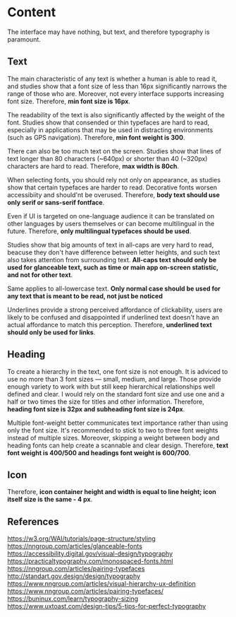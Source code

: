 # Content

The interface may have nothing, but text, and therefore typography is paramount.

## Text

The main characteristic of any text is whether a human is able to read it, and studies show that a font size of less than 16px significantly narrows the range of those who are. Moreover, not every interface supports increasing font size. Therefore, **min font size is 16px**.

The readability of the text is also significantly affected by the weight of the font. Studies show that consended or thin typefaces are hard to read, especially in applications that may be used in distracting environments (such as GPS navigation). Therefore, **min font weight is 300**.

There can also be too much text on the screen. Studies show that lines of text longer than 80 characters (~640px) or shorter than 40 (~320px) characters are hard to read. Therefore, **max width is 80ch**.

When selecting fonts, you should rely not only on appearance, as studies show that certain typefaces are harder to read. Decorative fonts worsen accessibiity and should'nt be overused. Therefore, **body text should use only serif or sans-serif fontface**.

Even if UI is targeted on one-language audience it can be translated on other languages by users themselves or can become multilingual in the future. Therefore, **only multilingual typefaces should be used**.

Studies show that big amounts of text in all-caps are very hard to read, beacuse they don't have difference between letter heights, and such text also takes attention from surrounding text. **All-caps text should only be used for glanceable text, such as time or main app on-screen statistic, and not for other text**.

Same applies to all-lowercase text. **Only normal case should be used for any text that is meant to be read, not just be noticed**

Underlines provide a strong perceived affordance of clickability, users are likely to be confused and disappointed if underlined text doesn't have an actual affordance to match this perception. Therefore,
**underlined text should only be used for links**.


## Heading

To create a hierarchy in the text, one font size is not enough. It is adviced to use no more than 3 font sizes — small, medium, and large. Those provide enough variety to work with but still keep hierarchical relationships well defined and clear. I would rely on the standard font size and use one and a half or two times the size for titles and other information. Therefore, **heading font size is 32px and subheading font size is 24px**.

Multiple font-weight better communicates text importance rather than using only the font size. It's recommended to stick to two to three font weights instead of multiple sizes. Moreover, skipping a weight between body and heading fonts can help create a scannable and clear design. Therefore, **text font weight is 400/500 and headings font weight is 600/700**.

## Icon

Therefore, **icon container height and width is equal to line height; icon itself size is the same - 4 px**.

## References

https://w3.org/WAI/tutorials/page-structure/styling
https://nngroup.com/articles/glanceable-fonts
https://accessibility.digital.gov/visual-design/typography
https://practicaltypography.com/monospaced-fonts.html
https://nngroup.com/articles/pairing-typefaces
http://standart.gov.design/design/typography
https://www.nngroup.com/articles/visual-hierarchy-ux-definition
https://www.nngroup.com/articles/pairing-typefaces/
https://buninux.com/learn/typography-sizing
https://www.uxtoast.com/design-tips/5-tips-for-perfect-typography